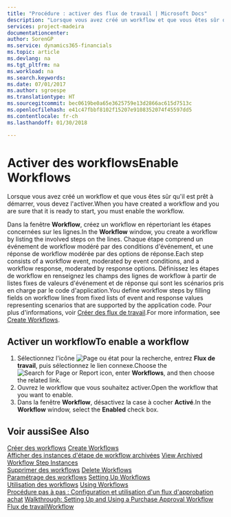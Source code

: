 ```yaml
---
title: "Procédure : activer des flux de travail | Microsoft Docs"
description: "Lorsque vous avez créé un workflow et que vous êtes sûr qu'il est prêt à démarrer, vous devez l'activer."
services: project-madeira
documentationcenter: 
author: SorenGP
ms.service: dynamics365-financials
ms.topic: article
ms.devlang: na
ms.tgt_pltfrm: na
ms.workload: na
ms.search.keywords: 
ms.date: 07/01/2017
ms.author: sgroespe
ms.translationtype: HT
ms.sourcegitcommit: bec0619be0a65e3625759e13d2866ac615d7513c
ms.openlocfilehash: e41c47fbbf8102f15207e9108352074f45597dd5
ms.contentlocale: fr-ch
ms.lasthandoff: 01/30/2018

---
```

# <a name="enable-workflows"></a><span data-ttu-id="c6a96-103">Activer des workflows</span><span class="sxs-lookup"><span data-stu-id="c6a96-103">Enable Workflows</span></span>
<span data-ttu-id="c6a96-104">Lorsque vous avez créé un workflow et que vous êtes sûr qu'il est prêt à démarrer, vous devez l'activer.</span><span class="sxs-lookup"><span data-stu-id="c6a96-104">When you have created a workflow and you are sure that it is ready to start, you must enable the workflow.</span></span>  

 <span data-ttu-id="c6a96-105">Dans la fenêtre **Workflow**, créez un workflow en répertoriant les étapes concernées sur les lignes.</span><span class="sxs-lookup"><span data-stu-id="c6a96-105">In the **Workflow** window, you create a workflow by listing the involved steps on the lines.</span></span> <span data-ttu-id="c6a96-106">Chaque étape comprend un événement de workflow modéré par des conditions d'événement, et une réponse de workflow modérée par des options de réponse.</span><span class="sxs-lookup"><span data-stu-id="c6a96-106">Each step consists of a workflow event, moderated by event conditions, and a workflow response, moderated by response options.</span></span> <span data-ttu-id="c6a96-107">Définissez les étapes de workflow en renseignez les champs des lignes de workflow à partir de listes fixes de valeurs d'événement et de réponse qui sont les scénarios pris en charge par le code d'application.</span><span class="sxs-lookup"><span data-stu-id="c6a96-107">You define workflow steps by filling fields on workflow lines from fixed lists of event and response values representing scenarios that are supported by the application code.</span></span> <span data-ttu-id="c6a96-108">Pour plus d'informations, voir [Créer des flux de travail](across-how-to-create-workflows.md).</span><span class="sxs-lookup"><span data-stu-id="c6a96-108">For more information, see [Create Workflows](across-how-to-create-workflows.md).</span></span>  

## <a name="to-enable-a-workflow"></a><span data-ttu-id="c6a96-109">Activer un workflow</span><span class="sxs-lookup"><span data-stu-id="c6a96-109">To enable a workflow</span></span>  
1.  <span data-ttu-id="c6a96-110">Sélectionnez l'icône ![Page ou état pour la recherche](media/ui-search/search_small.png "icône Page ou état pour la recherche"), entrez **Flux de travail**, puis sélectionnez le lien connexe.</span><span class="sxs-lookup"><span data-stu-id="c6a96-110">Choose the ![Search for Page or Report](media/ui-search/search_small.png "Search for Page or Report icon") icon, enter **Workflows**, and then choose the related link.</span></span>  
2.  <span data-ttu-id="c6a96-111">Ouvrez le workflow que vous souhaitez activer.</span><span class="sxs-lookup"><span data-stu-id="c6a96-111">Open the workflow that you want to enable.</span></span>  
3.  <span data-ttu-id="c6a96-112">Dans la fenêtre **Workflow**, désactivez la case à cocher **Activé**.</span><span class="sxs-lookup"><span data-stu-id="c6a96-112">In the **Workflow** window, select the **Enabled** check box.</span></span>  

## <a name="see-also"></a><span data-ttu-id="c6a96-113">Voir aussi</span><span class="sxs-lookup"><span data-stu-id="c6a96-113">See Also</span></span>  
 <span data-ttu-id="c6a96-114">[Créer des workflows](across-how-to-create-workflows.md) </span><span class="sxs-lookup"><span data-stu-id="c6a96-114">[Create Workflows](across-how-to-create-workflows.md) </span></span>  
 <span data-ttu-id="c6a96-115">[Afficher des instances d'étape de workflow archivées](across-how-to-view-archived-workflow-step-instances.md) </span><span class="sxs-lookup"><span data-stu-id="c6a96-115">[View Archived Workflow Step Instances](across-how-to-view-archived-workflow-step-instances.md) </span></span>  
 <span data-ttu-id="c6a96-116">[Supprimer des workflows](across-how-to-delete-workflows.md) </span><span class="sxs-lookup"><span data-stu-id="c6a96-116">[Delete Workflows](across-how-to-delete-workflows.md) </span></span>  
 <span data-ttu-id="c6a96-117">[Paramétrage des workflows](across-set-up-workflows.md) </span><span class="sxs-lookup"><span data-stu-id="c6a96-117">[Setting Up Workflows](across-set-up-workflows.md) </span></span>  
 <span data-ttu-id="c6a96-118">[Utilisation des workflows](across-use-workflows.md) </span><span class="sxs-lookup"><span data-stu-id="c6a96-118">[Using Workflows](across-use-workflows.md) </span></span>  
 <span data-ttu-id="c6a96-119">[Procédure pas à pas : Configuration et utilisation d'un flux d'approbation achat](walkthrough-setting-up-and-using-a-purchase-approval-workflow.md) </span><span class="sxs-lookup"><span data-stu-id="c6a96-119">[Walkthrough: Setting Up and Using a Purchase Approval Workflow](walkthrough-setting-up-and-using-a-purchase-approval-workflow.md) </span></span>  
 [<span data-ttu-id="c6a96-120">Flux de travail</span><span class="sxs-lookup"><span data-stu-id="c6a96-120">Workflow</span></span>](across-workflow.md)   

